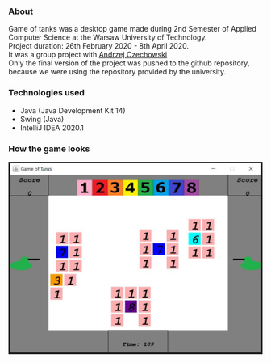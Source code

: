 ### About 
Game of tanks was a desktop game made during 2nd Semester of Applied Computer Science at the Warsaw University of Technology.
<br>
Project duration: 26th February 2020 - 8th April 2020.
<br>
It was a group project with <a href="https://github.com/czechoa">Andrzej Czechowski</a>
<br>
Only the final version of the project was pushed to the github repository, because we were using the repository provided by the university.

### Technologies used
* Java (Java Development Kit 14)
* Swing (Java)
* IntelliJ IDEA 2020.1
 
### How the game looks
<img src="https://github.com/zakrzewskib/Game_of_tanks_JAVA/blob/main/documentation/game.PNG" alt="drawing" width="800px"/>
